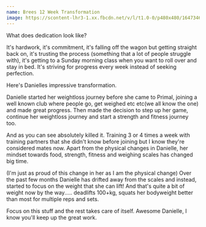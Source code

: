 ```yaml
---
name: Brees 12 Week Transformation
image: https://scontent-lhr3-1.xx.fbcdn.net/v/l/t1.0-0/p480x480/16473461_579952932193275_4271001272207822160_n.jpg?oh=82ed638e1ad520fafa3d9d28b3d24650&oe=5907F9D6
---
```

What does dedication look like?

It's hardwork, it's commitment, it's falling off the wagon but getting straight back on, it's trusting the process (something that a lot of people struggle with), it's getting to a Sunday morning class when you want to roll over and stay in bed. It's striving for progress every week instead of seeking perfection.

Here's Danielles impressive transformation.

Danielle started her weightloss journey before she came to Primal, joining a well known club where people go, get weighed etc etc(we all know the one) and made great progress. Then made the decision to step up her game, continue her weightloss journey and start a strength and fitness journey too.

And as you can see absolutely killed it. Training 3 or 4 times a week with training partners that she didn't know before joining but I know they're considered mates now.
Apart from the physical changes in Danielle, her mindset towards food, strength, fitness and weighing scales has changed big time.

(I'm just as proud of this change in her as I am the physical change)
Over the past few months Danielle has drifted away from the scales and instead, started to focus on the weight that she can lift! And that's quite a bit of weight now by the way..... deadlifts 100+kg, squats her bodyweight better than most for multiple reps and sets.

Focus on this stuff and the rest takes care of itself.
Awesome Danielle, I know you'll keep up the great work.
